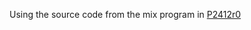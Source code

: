 Using the source code from the mix program in [P2412r0](https://www.open-std.org/jtc1/sc22/wg21/docs/papers/2021/p2412r0.pdf)
